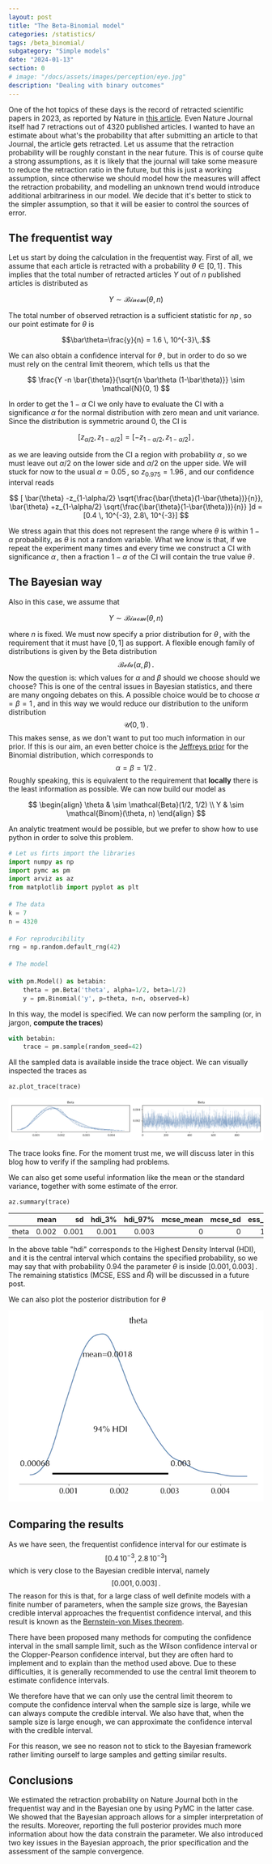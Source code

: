 ```yaml
---
layout: post
title: "The Beta-Binomial model"
categories: /statistics/
tags: /beta_binomial/
subgategory: "Simple models"
date: "2024-01-13"
section: 0
# image: "/docs/assets/images/perception/eye.jpg"
description: "Dealing with binary outcomes"
---
```


One of the hot topics of these days is the record of retracted scientific
papers in 2023, as reported by Nature in [this article](https://www.nature.com/articles/d41586-023-03974-8). Even Nature Journal itself had 7 retractions
out of 4320 published articles.
I wanted to have an estimate about what's the probability that
after submitting an article to that Journal, the article gets retracted.
Let us assume that the retraction probability will be roughly constant
in the near future.
This is of course quite a strong assumptions, as it is likely that the journal
will take some measure to reduce the retraction ratio in the future, but
this is just a working assumption, since otherwise we should model
how the measures will affect the retraction probability, and modelling an
unknown trend would introduce additional arbitrariness in our model.
We decide that it's better to stick to the simpler assumption,
so that it will be easier to control the sources of error.

## The frequentist way

Let us start by doing the calculation in the frequentist way.
First of all, we assume that each article is retracted with
a probability $\theta \in [0, 1]\,.$
This implies that the total number of retracted articles $Y$ out of $n$
published articles is distributed
as

$$
Y \sim \mathcal{Binom}(\theta, n)
$$

The total number of observed retraction is a sufficient statistic
for $n p\,,$ so our point estimate for $\theta$ is

$$\bar\theta=\frac{y}{n} = 1.6 \, 10^{-3}\,.$$

We can also obtain a confidence interval for $\theta\,,$
but in order to do so we must rely on the central limit theorem,
which tells us that the 

$$ \frac{Y -n \bar{\theta}}{\sqrt{n \bar\theta (1-\bar\theta)}} \sim \mathcal{N}(0, 1) $$

In order to get the $1-\alpha$ CI we only have to evaluate the CI
with a significance $\alpha$ for the
normal distribution with zero mean and unit variance.
Since the distribution is symmetric around 0, the CI is

$$[z_{\alpha/2}, z_{1-\alpha/2}] = [-z_{1-\alpha/2}, z_{1-\alpha/2}]\,,$$

as we are leaving outside from the CI a region with probability $\alpha\,,$
so we must leave out $\alpha/2$ on the lower side and $\alpha/2$ on the upper side.
We will stuck for now to the usual $\alpha=0.05\,,$
so $z_{0.975}=1.96\,,$ and our confidence interval reads

$$
[
\bar{\theta} -z_{1-\alpha/2} \sqrt{\frac{\bar{\theta}(1-\bar{\theta})}{n}},
\bar{\theta} +z_{1-\alpha/2} \sqrt{\frac{\bar{\theta}(1-\bar{\theta})}{n}}
]d
=[0.4 \, 10^{-3}, 2.8\,  10^{-3}]
$$

We stress again that this does not represent the range where $\theta$
is within $1-\alpha$ probability, as $\theta$ is not a random variable.
What we know is that, if we repeat the experiment many times
and every time we construct a CI with significance $\alpha\,,$ then
a fraction $1-\alpha$ of the CI will contain the true value $\theta\,.$

## The Bayesian way

Also in this case, we assume that

$$
Y \sim \mathcal{Binom}(\theta, n)
$$

where $n$ is fixed.
We must now specify a prior distribution for $\theta\,,$
with the requirement that it must have $[0, 1]$ as support.
A flexible enough family of distributions is given by the Beta distribution
$$\mathcal{Beta}(\alpha, \beta)\,.$$
Now the question is: which values for $\alpha$ and $\beta$ should we choose should we choose?
This is one of the central issues in Bayesian statistics, and there are
many ongoing debates on this.
A possible choice would be to choose $\alpha=\beta=1\,,$
and in this way we would reduce our distribution to the uniform distribution
$$\mathcal{U}(0, 1)\,.$$
This makes sense, as we don't want to put too much information in our prior.
If this is our aim, an even better choice is the [Jeffreys prior](https://en.wikipedia.org/wiki/Jeffreys_prior) for the Binomial distribution, which corresponds to
$$\alpha = \beta = 1/2\,.$$
Roughly speaking, this is equivalent to the requirement that **locally**
there is the least information as possible.
We can now build our model as

$$
\begin{align}
\theta & \sim \mathcal{Beta}(1/2, 1/2)
\\
Y & \sim \mathcal{Binom}(\theta, n)
\end{align}
$$

An analytic treatment would be possible, but we prefer to show how to use python
in order to solve this problem.

```python
# Let us firts import the libraries
import numpy as np
import pymc as pm
import arviz as az
from matplotlib import pyplot as plt

# The data
k = 7
n = 4320

# For reproducibility
rng = np.random.default_rng(42)

# The model

with pm.Model() as betabin:
    theta = pm.Beta('theta', alpha=1/2, beta=1/2)
    y = pm.Binomial('y', p=theta, n=n, observed=k)
```

In this way, the model is specified.
We can now perform the sampling (or, in jargon, **compute the traces**)

```python
with betabin:
    trace = pm.sample(random_seed=42)
```

All the sampled data is available inside the trace object.
We can visually inspected the traces as

```python
az.plot_trace(trace)
```

![The sampled trace](/docs/assets/images/statistics/bayesian_intro/trace.webp)

The trace looks fine.
For the moment trust me, we will discuss later in this blog how to verify if the sampling had problems.

We can also get some useful information like the mean or the standard variance,
together with some estimate of the error.

```python
az.summary(trace)
```

|       |   mean |    sd |   hdi_3% |   hdi_97% |   mcse_mean |   mcse_sd |   ess_bulk |   ess_tail |   r_hat |
|:------|-------:|------:|---------:|----------:|------------:|----------:|-----------:|-----------:|--------:|
| theta |  0.002 | 0.001 |    0.001 |     0.003 |           0 |         0 |       1843 |       2118 |       1 |

In the above table "hdi" corresponds to the Highest Density Interval (HDI), and it is the central interval
which contains the specified probability, so we may say that with probability $0.94$ the parameter
$\theta$ is inside $[0.001, 0.003]\,.$
The remaining statistics (MCSE, ESS and $\hat{R}$) will be discussed in a future post.

We can also plot the posterior distribution for $\theta$

![The sampled posterior](/docs/assets/images/statistics/bayesian_intro/posterior.webp)

## Comparing the results

As we have seen, the frequentist confidence interval for our estimate is
$$
[0.4 \, 10^{-3}, 2.8\,  10^{-3}]
$$
which is very close to the Bayesian credible interval, namely $$[0.001, 0.003]\,.$$
The reason for this is that, for a large class of well definite models
with a finite number of parameters,
when the sample size grows, the Bayesian
credible interval approaches the frequentist confidence interval,
and this result is known as the [Bernstein-von Mises theorem](https://encyclopediaofmath.org/wiki/Bernstein-von_Mises_theorem).

There have been proposed many methods for computing the confidence interval in the 
small sample limit, such as the Wilson confidence interval or the Clopper-Pearson
confidence interval, but they are often hard to implement and to explain than the method
used above.
Due to these difficulties, it is generally recommended to use the central limit
theorem to estimate confidence intervals.

We therefore have that we can only use the central limit theorem
to compute the confidence interval when the sample size is large,
while we can always compute the credible interval.
We also have that, when the sample size is large enough, we can approximate
the confidence interval with the credible interval.

For this reason, we see no reason not to stick to the Bayesian framework rather
limiting ourself to large samples and getting similar results.

## Conclusions

We estimated the retraction probability on Nature Journal both in the frequentist
way and in the Bayesian one by using PyMC in the latter case.
We showed that the Bayesian approach allows for a simpler interpretation of the results.
Moreover, reporting the full posterior provides much more information about how
the data constrain the parameter.
We also introduced two key issues in the Bayesian approach, the prior specification
and the assessment of the sample convergence.
